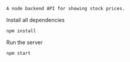 ```sh
A node backend API for showing stock prices.
```

Install all dependencies
```sh
npm install
```
Run the server
```sh
npm start
```
